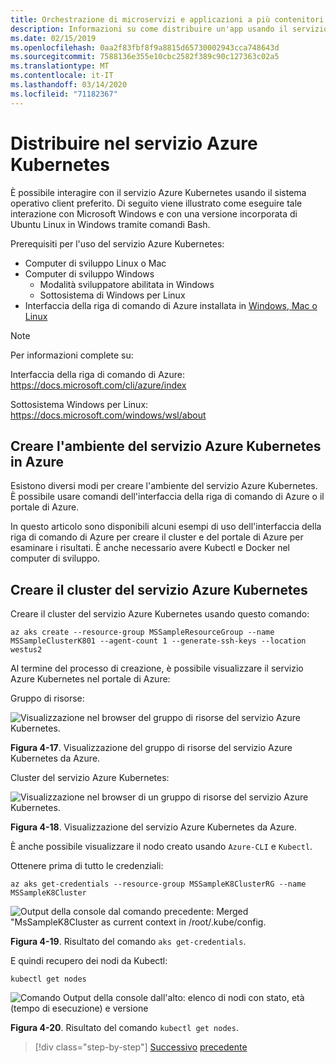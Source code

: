 ```yaml
---
title: Orchestrazione di microservizi e applicazioni a più contenitori per la scalabilità e la disponibilità elevate
description: Informazioni su come distribuire un'app usando il servizio Azure Kubernetes.
ms.date: 02/15/2019
ms.openlocfilehash: 0aa2f83fbf8f9a8815d65730002943cca748643d
ms.sourcegitcommit: 7588136e355e10cbc2582f389c90c127363c02a5
ms.translationtype: MT
ms.contentlocale: it-IT
ms.lasthandoff: 03/14/2020
ms.locfileid: "71182367"
---
```

# <a name="deploy-to-azure-kubernetes-service-aks"></a>Distribuire nel servizio Azure Kubernetes

È possibile interagire con il servizio Azure Kubernetes usando il sistema operativo client preferito. Di seguito viene illustrato come eseguire tale interazione con Microsoft Windows e con una versione incorporata di Ubuntu Linux in Windows tramite comandi Bash.

Prerequisiti per l'uso del servizio Azure Kubernetes:

- Computer di sviluppo Linux o Mac
- Computer di sviluppo Windows
  - Modalità sviluppatore abilitata in Windows
  - Sottosistema di Windows per Linux
- Interfaccia della riga di comando di Azure installata in [Windows, Mac o Linux](https://docs.microsoft.com/cli/azure/install-azure-cli)

> [!NOTE]
> Per informazioni complete su:
>
> Interfaccia della riga di comando di Azure: <https://docs.microsoft.com/cli/azure/index>
>
> Sottosistema Windows per Linux: <https://docs.microsoft.com/windows/wsl/about>

## <a name="create-the-aks-environment-in-azure"></a>Creare l'ambiente del servizio Azure Kubernetes in Azure

Esistono diversi modi per creare l'ambiente del servizio Azure Kubernetes. È possibile usare comandi dell'interfaccia della riga di comando di Azure o il portale di Azure.

In questo articolo sono disponibili alcuni esempi di uso dell'interfaccia della riga di comando di Azure per creare il cluster e del portale di Azure per esaminare i risultati. È anche necessario avere Kubectl e Docker nel computer di sviluppo.  

## <a name="create-the-aks-cluster"></a>Creare il cluster del servizio Azure Kubernetes

Creare il cluster del servizio Azure Kubernetes usando questo comando:

```console
az aks create --resource-group MSSampleResourceGroup --name MSSampleClusterK801 --agent-count 1 --generate-ssh-keys --location westus2
```

Al termine del processo di creazione, è possibile visualizzare il servizio Azure Kubernetes nel portale di Azure:

Gruppo di risorse:

![Visualizzazione nel browser del gruppo di risorse del servizio Azure Kubernetes.](media/aks-resource-group-view.png)

**Figura 4-17**. Visualizzazione del gruppo di risorse del servizio Azure Kubernetes da Azure.

Cluster del servizio Azure Kubernetes:

![Visualizzazione nel browser di un gruppo di risorse del servizio Azure Kubernetes.](media/aks-cluster-view.png)

**Figura 4-18**. Visualizzazione del servizio Azure Kubernetes da Azure.

È anche possibile visualizzare il nodo creato usando `Azure-CLI` e `Kubectl`.

Ottenere prima di tutto le credenziali:

```console
az aks get-credentials --resource-group MSSampleK8ClusterRG --name MSSampleK8Cluster
```

![Output della console dal comando precedente: Merged "MsSampleK8Cluster as current context in /root/.kube/config.](media/get-credentials-command-result.png)

**Figura 4-19**. Risultato del comando `aks get-credentials`.

E quindi recupero dei nodi da Kubectl:

```console
kubectl get nodes
```

![Comando Output della console dall'alto: elenco di nodi con stato, età (tempo di esecuzione) e versione](media/kubectl-get-nodes-command-result.png)

**Figura 4-20**. Risultato del comando `kubectl get nodes`.

>[!div class="step-by-step"]
>[Successivo](orchestrate-high-scalability-availability.md)
>[precedente](docker-apps-development-environment.md)
